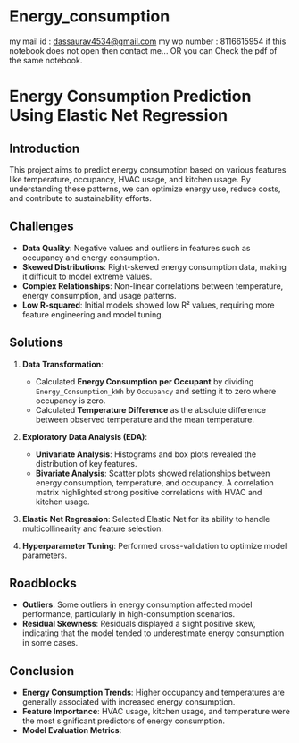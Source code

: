# Energy_consumption
my mail id : dassaurav4534@gmail.com
my wp number : 8116615954
if this notebook does not open then contact me...
OR you can Check the pdf of the same notebook.

# Energy Consumption Prediction Using Elastic Net Regression

## Introduction
This project aims to predict energy consumption based on various features like temperature, occupancy, HVAC usage, and kitchen usage. By understanding these patterns, we can optimize energy use, reduce costs, and contribute to sustainability efforts.

## Challenges
- **Data Quality**: Negative values and outliers in features such as occupancy and energy consumption.
- **Skewed Distributions**: Right-skewed energy consumption data, making it difficult to model extreme values.
- **Complex Relationships**: Non-linear correlations between temperature, energy consumption, and usage patterns.
- **Low R-squared**: Initial models showed low R² values, requiring more feature engineering and model tuning.

## Solutions
1. **Data Transformation**:
   - Calculated **Energy Consumption per Occupant** by dividing `Energy_Consumption_kWh` by `Occupancy` and setting it to zero where occupancy is zero.
   - Calculated **Temperature Difference** as the absolute difference between observed temperature and the mean temperature.
   
2. **Exploratory Data Analysis (EDA)**:
   - **Univariate Analysis**: Histograms and box plots revealed the distribution of key features.
   - **Bivariate Analysis**: Scatter plots showed relationships between energy consumption, temperature, and occupancy. A correlation matrix highlighted strong positive correlations with HVAC and kitchen usage.
   
3. **Elastic Net Regression**: Selected Elastic Net for its ability to handle multicollinearity and feature selection.

4. **Hyperparameter Tuning**: Performed cross-validation to optimize model parameters.

## Roadblocks
- **Outliers**: Some outliers in energy consumption affected model performance, particularly in high-consumption scenarios.
- **Residual Skewness**: Residuals displayed a slight positive skew, indicating that the model tended to underestimate energy consumption in some cases.

## Conclusion
- **Energy Consumption Trends**: Higher occupancy and temperatures are generally associated with increased energy consumption.
- **Feature Importance**: HVAC usage, kitchen usage, and temperature were the most significant predictors of energy consumption.
- **Model Evaluation Metrics**:
